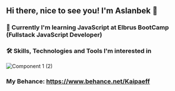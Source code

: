 ## Hi there, nice to see you! I'm Aslanbek 👋

### :book: Currently I'm learning JavaScript at Elbrus BootCamp (Fullstack JavaScript Developer)

### :hammer_and_wrench: Skills, Technologies and Tools I'm interested in
![Component 1 (2)](https://user-images.githubusercontent.com/99525626/171764550-339b473b-5cc9-4e86-a537-6dd8945717d6.png)

### My Behance: https://www.behance.net/Kaipaeff
